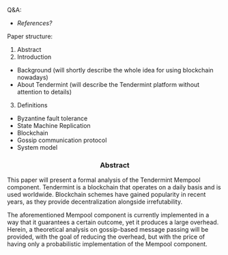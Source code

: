 Q&A:
- *References?*

Paper structure:
1. Abstract
2. Introduction
* Background (will shortly describe the whole idea for using blockchain nowadays)
* About Tendermint (will describe the Tendermint platform without attention to details)
3. Definitions
* Byzantine fault tolerance
* State Machine Replication
* Blockchain
* Gossip communication protocol
* System model

<div align='center'> 
	<h3>Abstract</h3>
</div>

This paper will present a formal analysis of the Tendermint Mempool component. Tendermint is a blockchain that operates on a daily basis and is used worldwide. Blockchain schemes have gained popularity in recent years, as they provide decentralization alongside irrefutability.  

The aforementioned Mempool component is currently implemented in a way that it guarantees a certain outcome, yet it produces a large overhead. Herein, a theoretical analysis on gossip-based message passing will be provided, with the goal of reducing the overhead, but with the price of having only a probabilistic implementation of the Mempool component.

<!--stackedit_data:
eyJoaXN0b3J5IjpbLTEyNjMzMDQwNiwxMzE4NjI0NTEwLC05Mj
AxNDA4MDksMTIzODIyMDI4MSwtMTI3MDQyMTQ4Miw5Njk2MTY0
ODgsMTg2NjYwODUxOCwxNzcyMzE5Nzk1LDQ4MTMxOTU5Nyw3Mj
UyNTA0NTksLTEwMzg3NzMyMzcsLTEzOTYzNDE5NCwxNjk5MzQ5
NDgyXX0=
-->